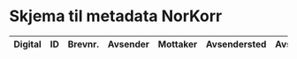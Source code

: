 # Skjema til metadata NorKorr

|Digital|ID|Brevnr.|Avsender|Mottaker|Avsendersted|Avsenderadresse|Dato|URL/URN|Språk|Samling/arkiv/utgave|
|------|------|------|------|------|------|------|------|------|------|------|


